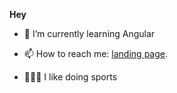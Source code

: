   <strong>Hey</strong> 
  <br/>
  
- 🌱 I’m currently learning Angular
  
- 📫 How to reach me:  [landing page](https://matias-berrios-o.github.io/).
  
- 🏋🏽‍♂️ I like doing sports



